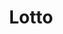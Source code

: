 ---
title: "Lotto"
description: "A Lotto Game using VRFlad's Point System"
pubDate: "Feb 13 2023"
code: "2"
setUpDifficulty: "1/5"
heroImage: "../../heroImages/ps_lotto.png"
---